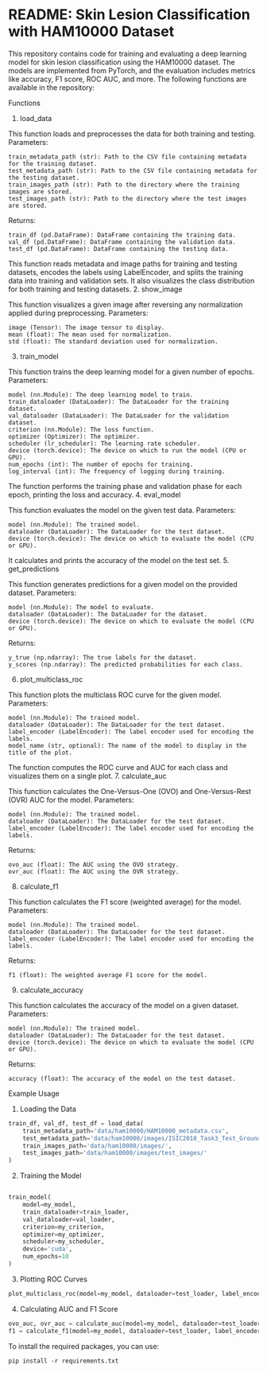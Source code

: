 # README: Skin Lesion Classification with HAM10000 Dataset

This repository contains code for training and evaluating a deep learning model for skin lesion classification using the HAM10000 dataset. The models are implemented from PyTorch, and the evaluation includes metrics like accuracy, F1 score, ROC AUC, and more. The following functions are available in the repository:

Functions
1. load_data

This function loads and preprocesses the data for both training and testing.
Parameters:

    train_metadata_path (str): Path to the CSV file containing metadata for the training dataset.
    test_metadata_path (str): Path to the CSV file containing metadata for the testing dataset.
    train_images_path (str): Path to the directory where the training images are stored.
    test_images_path (str): Path to the directory where the test images are stored.

Returns:

    train_df (pd.DataFrame): DataFrame containing the training data.
    val_df (pd.DataFrame): DataFrame containing the validation data.
    test_df (pd.DataFrame): DataFrame containing the testing data.

This function reads metadata and image paths for training and testing datasets, encodes the labels using LabelEncoder, and splits the training data into training and validation sets. It also visualizes the class distribution for both training and testing datasets.
2. show_image

This function visualizes a given image after reversing any normalization applied during preprocessing.
Parameters:

    image (Tensor): The image tensor to display.
    mean (float): The mean used for normalization.
    std (float): The standard deviation used for normalization.

3. train_model

This function trains the deep learning model for a given number of epochs.
Parameters:

    model (nn.Module): The deep learning model to train.
    train_dataloader (DataLoader): The DataLoader for the training dataset.
    val_dataloader (DataLoader): The DataLoader for the validation dataset.
    criterion (nn.Module): The loss function.
    optimizer (Optimizer): The optimizer.
    scheduler (lr_scheduler): The learning rate scheduler.
    device (torch.device): The device on which to run the model (CPU or GPU).
    num_epochs (int): The number of epochs for training.
    log_interval (int): The frequency of logging during training.

The function performs the training phase and validation phase for each epoch, printing the loss and accuracy.
4. eval_model

This function evaluates the model on the given test data.
Parameters:

    model (nn.Module): The trained model.
    dataloader (DataLoader): The DataLoader for the test dataset.
    device (torch.device): The device on which to evaluate the model (CPU or GPU).

It calculates and prints the accuracy of the model on the test set.
5. get_predictions

This function generates predictions for a given model on the provided dataset.
Parameters:

    model (nn.Module): The model to evaluate.
    dataloader (DataLoader): The DataLoader for the dataset.
    device (torch.device): The device on which to evaluate the model (CPU or GPU).

Returns:

    y_true (np.ndarray): The true labels for the dataset.
    y_scores (np.ndarray): The predicted probabilities for each class.

6. plot_multiclass_roc

This function plots the multiclass ROC curve for the given model.
Parameters:

    model (nn.Module): The trained model.
    dataloader (DataLoader): The DataLoader for the test dataset.
    label_encoder (LabelEncoder): The label encoder used for encoding the labels.
    model_name (str, optional): The name of the model to display in the title of the plot.

The function computes the ROC curve and AUC for each class and visualizes them on a single plot.
7. calculate_auc

This function calculates the One-Versus-One (OVO) and One-Versus-Rest (OVR) AUC for the model.
Parameters:

    model (nn.Module): The trained model.
    dataloader (DataLoader): The DataLoader for the test dataset.
    label_encoder (LabelEncoder): The label encoder used for encoding the labels.

Returns:

    ovo_auc (float): The AUC using the OVO strategy.
    ovr_auc (float): The AUC using the OVR strategy.

8. calculate_f1

This function calculates the F1 score (weighted average) for the model.
Parameters:

    model (nn.Module): The trained model.
    dataloader (DataLoader): The DataLoader for the test dataset.
    label_encoder (LabelEncoder): The label encoder used for encoding the labels.

Returns:

    f1 (float): The weighted average F1 score for the model.

9. calculate_accuracy

This function calculates the accuracy of the model on a given dataset.
Parameters:

    model (nn.Module): The trained model.
    dataloader (DataLoader): The DataLoader for the test dataset.
    device (torch.device): The device on which to evaluate the model (CPU or GPU).

Returns:

    accuracy (float): The accuracy of the model on the test dataset.

Example Usage
1. Loading the Data
```python
train_df, val_df, test_df = load_data(
    train_metadata_path='data/ham10000/HAM10000_metadata.csv',
    test_metadata_path='data/ham10000/images/ISIC2018_Task3_Test_GroundTruth.csv',
    train_images_path='data/ham10000/images/',
    test_images_path='data/ham10000/images/test_images/'
)
```
2. Training the Model
```python

train_model(
    model=my_model, 
    train_dataloader=train_loader, 
    val_dataloader=val_loader, 
    criterion=my_criterion, 
    optimizer=my_optimizer, 
    scheduler=my_scheduler, 
    device='cuda',
    num_epochs=10
)
```
3. Plotting ROC Curves
```python
plot_multiclass_roc(model=my_model, dataloader=test_loader, label_encoder=my_label_encoder, model_name="My Model")
```
4. Calculating AUC and F1 Score
```python
ovo_auc, ovr_auc = calculate_auc(model=my_model, dataloader=test_loader, label_encoder=my_label_encoder)
f1 = calculate_f1(model=my_model, dataloader=test_loader, label_encoder=my_label_encoder)
```

To install the required packages, you can use:

`pip install -r requirements.txt`